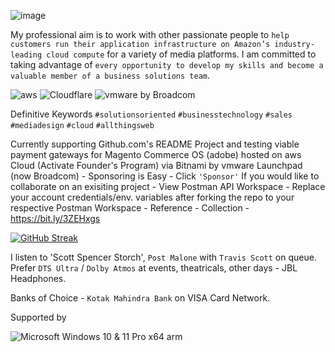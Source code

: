 ![image](https://user-images.githubusercontent.com/27689043/193354205-1b3a760b-83e2-4617-8188-8eb26c1b1d83.png)

My professional aim is to work with other passionate people to `help customers run their application infrastructure on Amazon’s industry-leading cloud compute` for a variety of media platforms. I am committed to taking advantage of `every opportunity to develop my skills and become a valuable member of a business solutions team`. 

![aws](https://img.shields.io/badge/amazon-%23FF9900.svg?style=flat&logo=amazon-aws&logoColor=white&color=FF9900&labelColor=252F3E) ![Cloudflare](https://img.shields.io/badge/Cloudflare-%F38020.svg?style=flat&logo=cloudflare&logoColor=F48120&labelColor=white&color=white) ![vmware by Broadcom](https://img.shields.io/badge/vmware-%607078.svg?style=flat&logo=vmware&logoColor=white&labelColor=0095D3)

Definitive Keywords 
`#solutionsoriented` `#businesstechnology` `#sales` `#mediadesign` `#cloud` `#allthingsweb`

Currently supporting Github.com's README Project and testing viable payment gateways for Magento Commerce OS (adobe) hosted on aws Cloud (Activate Founder's Program) via Bitnami by vmware Launchpad (now Broadcom) - Sponsoring is Easy - Click `'Sponsor'`
If you would like to collaborate on an exisiting project - View Postman API Workspace - Replace your account credentials/env. variables after forking the repo to your respective Postman Workspace - Reference - Collection - https://bit.ly/3ZEHxgs

[![GitHub Streak](https://streak-stats.demolab.com/?user=dravasp&theme=ocean-gradient)](https://git.io/streak-stats)

I listen to 'Scott Spencer Storch', `Post Malone` with `Travis Scott` on queue. Prefer `DTS Ultra` / `Dolby Atmos` at events, theatricals, other days - JBL Headphones.

Banks of Choice - `Kotak Mahindra Bank` on VISA Card Network.

Supported by 

![Microsoft Windows 10 & 11 Pro x64 arm](https://img.shields.io/badge/Microsoft_Windows-%EE672F.svg?style=flat&logo=windows11&logoColor=0078D4&labelColor=white&color=0078D4)

